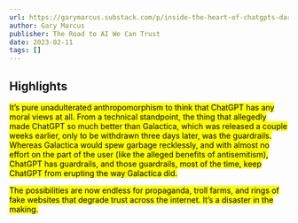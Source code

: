 ```yaml
---
url: https://garymarcus.substack.com/p/inside-the-heart-of-chatgpts-darkness
author: Gary Marcus
publisher: The Road to AI We Can Trust
date: 2023-02-11
tags: []
---
```


## Highlights
<mark>It’s pure unadulterated anthropomorphism to think that ChatGPT has any moral views at all. From a technical standpoint, the thing that allegedly made ChatGPT so much better than Galactica, which was released a couple weeks earlier, only to be withdrawn three days later, was the guardrails. Whereas Galactica would spew garbage recklessly, and with almost no effort on the part of the user (like the alleged benefits of antisemitism), ChatGPT has guardrails, and those guardrails, most of the time, keep ChatGPT from erupting the way Galactica did.</mark>

<mark>The possibilities are now endless for propaganda, troll farms, and rings of fake websites that degrade trust across the internet. It’s a disaster in the making.</mark>

